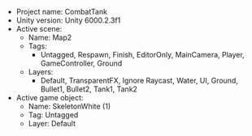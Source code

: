 <!-- UNITY CODE ASSIST INSTRUCTIONS START -->
- Project name: CombatTank
- Unity version: Unity 6000.2.3f1
- Active scene:
  - Name: Map2
  - Tags:
    - Untagged, Respawn, Finish, EditorOnly, MainCamera, Player, GameController, Ground
  - Layers:
    - Default, TransparentFX, Ignore Raycast, Water, UI, Ground, Bullet1, Bullet2, Tank1, Tank2
- Active game object:
  - Name: SkeletonWhite (1)
  - Tag: Untagged
  - Layer: Default
<!-- UNITY CODE ASSIST INSTRUCTIONS END -->